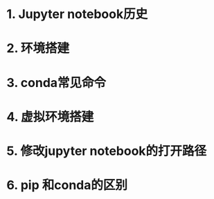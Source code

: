 # 1. Jupyter notebook历史
# 2. 环境搭建
# 3. conda常见命令
# 4. 虚拟环境搭建
# 5. 修改jupyter notebook的打开路径
# 6. pip 和conda的区别